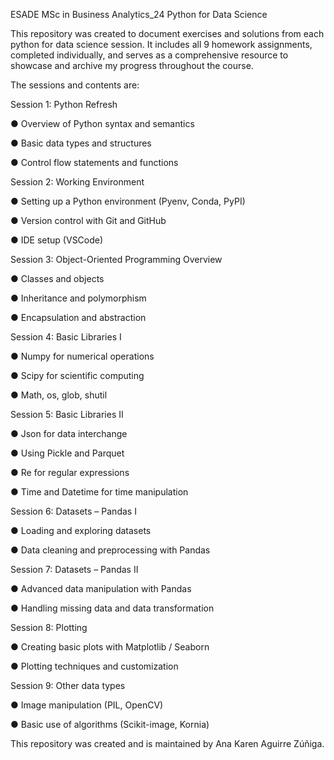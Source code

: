ESADE MSc in Business Analytics_24
Python for Data Science



This repository was created to document exercises and solutions from each python for data science session. It includes all 9 homework assignments, completed individually, and serves as a comprehensive resource to showcase and archive my progress throughout the course.



The sessions and contents are:

Session 1: Python Refresh 

● Overview of Python syntax and semantics

● Basic data types and structures

● Control flow statements and functions


Session 2: Working Environment 

● Setting up a Python environment (Pyenv, Conda, PyPI)

● Version control with Git and GitHub

● IDE setup (VSCode)


Session 3: Object-Oriented Programming Overview 

● Classes and objects

● Inheritance and polymorphism

● Encapsulation and abstraction


Session 4: Basic Libraries I 

● Numpy for numerical operations

● Scipy for scientific computing

● Math, os, glob, shutil


Session 5: Basic Libraries II 

● Json for data interchange

● Using Pickle and Parquet

● Re for regular expressions

● Time and Datetime for time manipulation


Session 6: Datasets – Pandas I

● Loading and exploring datasets

● Data cleaning and preprocessing with Pandas


Session 7: Datasets – Pandas II 

● Advanced data manipulation with Pandas

● Handling missing data and data transformation


Session 8: Plotting 

● Creating basic plots with Matplotlib / Seaborn

● Plotting techniques and customization


Session 9: Other data types

● Image manipulation (PIL, OpenCV)

● Basic use of algorithms (Scikit-image, Kornia)




This repository was created and is maintained by Ana Karen Aguirre Zúñiga.

